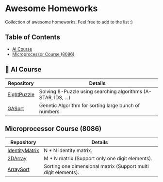 # Awesome Homeworks
Collection of awesome homeworks. Feel free to add to the list :)

## Table of Contents
- [AI Course](#robot-ai-course)
- [Microprocessor Course (8086)](#microprocessor-course-8086)

## :robot: AI Course

 Repository | Details
 --- | ---
[EightPuzzle](https://github.com/amiremohamadi/EightPuzzle) | Solving 8-Puzzle using searching algorithms (A-STAR, IDS, ...)
[GASort](https://github.com/amiremohamadi/gasort) | Genetic Algorithm for sorting large bunch of numbers

## Microprocessor Course (8086)

Repository | Details
--- | ---
[IdentityMatrix](https://github.com/mohammadekhosravi/assembly/blob/master/Identity_matrix.asm) | N * N identity matrix.
[2DArray](https://github.com/mohammadekhosravi/assembly/blob/master/two_d_array.asm) | M * N  matrix (Support only one digit elements).
[ArraySort](https://github.com/mohammadekhosravi/assembly/blob/master/array_sort.asm) | Sorting one dimensional matrix (Support multi digit elements). 
